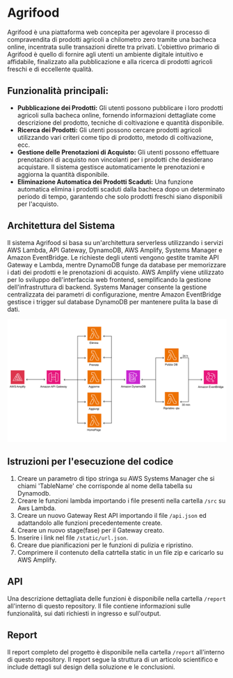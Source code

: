 # Agrifood
Agrifood è una piattaforma web concepita per agevolare il processo di compravendita di prodotti agricoli a chilometro zero tramite una bacheca online, incentrata sulle transazioni dirette tra privati. L'obiettivo primario di Agrifood è quello di fornire agli utenti un ambiente digitale intuitivo e affidabile, finalizzato alla pubblicazione e alla ricerca di prodotti agricoli freschi e di eccellente qualità.

## Funzionalità principali:
- **Pubblicazione dei Prodotti:** Gli utenti possono pubblicare i loro prodotti agricoli sulla bacheca online, fornendo informazioni dettagliate come descrizione del prodotto, tecniche di coltivazione e quantità disponibile.
- **Ricerca dei Prodotti:** Gli utenti possono cercare prodotti agricoli utilizzando vari criteri come tipo di prodotto, metodo di coltivazione, ecc.
- **Gestione delle Prenotazioni di Acquisto:** Gli utenti possono effettuare prenotazioni di acquisto non vincolanti per i prodotti che desiderano acquistare. Il sistema gestisce automaticamente le prenotazioni e aggiorna la quantità disponibile.
- **Eliminazione Automatica dei Prodotti Scaduti:** Una funzione automatica elimina i prodotti scaduti dalla bacheca dopo un determinato periodo di tempo, garantendo che solo prodotti freschi siano disponibili per l'acquisto.

## Architettura del Sistema
Il sistema Agrifood si basa su un'architettura serverless utilizzando i servizi AWS Lambda, API Gateway, DynamoDB, AWS Amplify, Systems Manager e Amazon EventBridge. Le richieste degli utenti vengono gestite tramite API Gateway e Lambda, mentre DynamoDB funge da database per memorizzare i dati dei prodotti e le prenotazioni di acquisto. AWS Amplify viene utilizzato per lo sviluppo dell'interfaccia web frontend, semplificando la gestione dell'infrastruttura di backend. Systems Manager consente la gestione centralizzata dei parametri di configurazione, mentre Amazon EventBridge gestisce i trigger sul database DynamoDB per mantenere pulita la base di dati.

![Impossibile caricare l'immagine](https://github.com/EugenioDiGaetano/Agrifood/blob/main/report/architettura.jpg?raw=true)

## Istruzioni per l'esecuzione del codice
1. Creare un parametro di tipo stringa su AWS Systems Manager che si chiami 'TableName' che corrisponde al nome della tabella su Dynamodb.
2. Creare le funzioni lambda importando i file presenti nella cartella `/src` su Aws Lambda.
3. Creare un nuovo Gateway Rest API importando il file `/api.json` ed adattandolo alle funzioni precedentemente create.
4. Creare un nuovo stage(fase) per il Gateway creato.
5. Inserire i link nel file `/static/url.json`.
6. Creare due pianificazioni per le funzioni di pulizia e ripristino.
7. Comprimere il contenuto della catrtella static in un file zip e caricarlo su AWS Amplify.

## API

Una descrizione dettagliata delle funzioni è disponibile nella cartella `/report` all'interno di questo repository. Il file contiene informazioni sulle funzionalità, sui dati richiesti in ingresso e sull'output.

## Report

Il report completo del progetto è disponibile nella cartella `/report` all'interno di questo repository. Il report segue la struttura di un articolo scientifico e include dettagli sul design della soluzione e le conclusioni.
